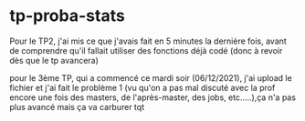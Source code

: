 # tp-proba-stats

Pour le TP2, j'ai mis ce que j'avais fait en 5 minutes la dernière fois, avant de comprendre qu'il fallait utiliser des fonctions déjà codé (donc à revoir dès que le tp avancera)

pour le 3ème TP, qui a commencé ce mardi soir (06/12/2021), j'ai upload le fichier et j'ai fait le problème 1 (vu qu'on a pas mal discuté avec la prof encore une fois des masters, de l'après-master, des jobs, etc.....),ça n'a pas plus avancé mais ça va carburer tqt
